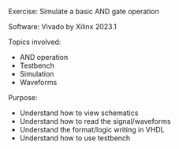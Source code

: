 Exercise: Simulate a basic AND gate operation

Software: Vivado by Xilinx 2023.1

Topics involved:
  - AND operation
  - Testbench
  - Simulation
  - Waveforms

Purpose: 
  - Understand how to view schematics
  - Understand how to read the signal/waveforms
  - Understand the format/logic writing in VHDL
  - Understand how to use testbench
